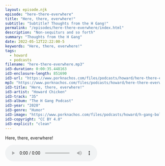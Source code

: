 ```yaml
---
layout: episode.njk
episode: "here-there-everwhere"
title: "Here, there, everwhere!"
subtitle: "Subtitle? Thoughts from the H Gang!"
permalink: "/episodes/here-there-everwhere/index.html"
description: "Non-sequiturs and so forth"
summary: "Thoughts from the H Gang"
date: 2022-05-12T22:22:00-5
keywords: "Here, there, everwhere!"
tags:
  - howard
  - podcasts
filename: "here-there-everwhere.mp3"
id3-duration: 0:00:35.448163
id3-enclosure-length: 851690
id3-url: "https://www.porknachos.com/files/podcasts/howard/here-there-everwhere.mp3"
mp3: "https://www.porknachos.com/files/podcasts/howard/here-there-everwhere.mp3"
id3-title: "Here, there, everwhere!"
id3-artist: "Howard Chicken"
id3-track: "35"
id3-album: "The H Gang Podcast"
id3-year: "2020"
id3-genre: "Humor"
id3-image: "https://www.porknachos.com/files/podcasts/howard/h-gang-bold.jpg"
id3-copyright: "CC BY 4.0"
id3-explicit: "clean"
---
```

Here, there, everwhere!

<audio controls>
  <source src="https://www.porknachos.com/files/podcasts/howard/here-there-everwhere.mp3">
</audio>
